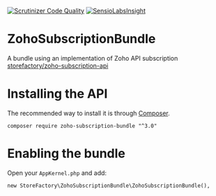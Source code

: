 [![Scrutinizer Code Quality](https://scrutinizer-ci.com/g/StoreFactory/ZohoSubscriptionBundle/badges/quality-score.png?b=master)](https://scrutinizer-ci.com/g/StoreFactory/ZohoSubscriptionBundle/?branch=master) [![SensioLabsInsight](https://insight.sensiolabs.com/projects/96cb85b2-340d-4e41-b675-f0122e603788/small.png)](https://insight.sensiolabs.com/projects/96cb85b2-340d-4e41-b675-f0122e603788)

# ZohoSubscriptionBundle
A bundle using an implementation of Zoho API subscription [storefactory/zoho-subscription-api](https://github.com/StoreFactory/zoho-subscription-api)

# Installing the API
The recommended way to install it is through [Composer](http://getcomposer.org/download/).

`composer require zoho-subscription-bundle "^3.0"`

# Enabling the bundle 
Open your `AppKernel.php` and add: 

`new StoreFactory\ZohoSubscriptionBundle\ZohoSubscriptionBundle(),`
